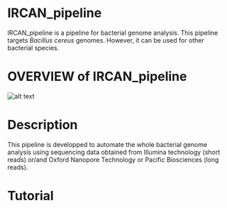 # IRCAN_pipeline
IRCAN_pipeline is a pipeline for bacterial genome analysis. This pipeline targets _Bacillus cereus_ genomes. However, it can be used for other bacterial species.

# OVERVIEW of IRCAN_pipeline
![alt text](https://github.com/eunbaeAN/IRCAN_pipeline/blob/main/overview.png?raw=true)

# Description 
This pipeline is developped to automate the whole bacterial genome analysis using sequencing data obtained from Illumina technology (short reads) or/and Oxford Nanopore Technology or Pacific Biosciences (long reads).

# Tutorial
